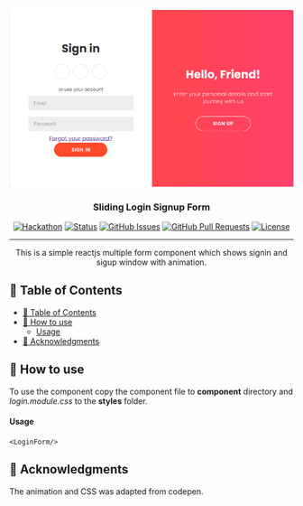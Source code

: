 <p align="center">
  <a href="" rel="noopener">
 <img src="./slidingform.png" alt="Project logo"></a>
</p>
<h3 align="center">Sliding Login Signup Form</h3>

<div align="center">

[![Hackathon](https://img.shields.io/badge/hackathon-JSU-orange.svg)](http://javascriptsu.wordpress.com)
[![Status](https://img.shields.io/badge/status-active-success.svg)]()
[![GitHub Issues](https://img.shields.io/github/issues/kylelobo/The-Documentation-Compendium.svg)](https://github.com/kylelobo/The-Documentation-Compendium/issues)
[![GitHub Pull Requests](https://img.shields.io/github/issues-pr/kylelobo/The-Documentation-Compendium.svg)](https://github.com/kylelobo/The-Documentation-Compendium/pulls)
[![License](https://img.shields.io/badge/license-MIT-blue.svg)](LICENSE.md)

</div>

---

<p align="center"> This is a simple reactjs multiple form component which shows signin and sigup window with animation.
    <br> 
</p>

## 📝 Table of Contents

- [📝 Table of Contents](#-table-of-contents)
- [🧐 How to use <a name = "how-to"></a>](#-how-to-use-)
    - [Usage](#usage)
- [🎉 Acknowledgments <a name = "acknowledgments"></a>](#-acknowledgments-)

## 🧐 How to use <a name = "how-to"></a>

To use the component copy the component file to **component** directory and *login.module.css* to the **styles** folder.

#### Usage
```
<LoginForm/>
```
 
## 🎉 Acknowledgments <a name = "acknowledgments"></a>

 The animation and CSS was adapted from codepen.
